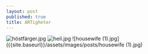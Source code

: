 ```yaml
---
layout: post
published: true
title: ARTigheter
---
```

![höstfärger.jpg]({{site.baseurl}}/assets/images/posts/höstfärger.jpg)
![heil.jpg]({{site.baseurl}}/assets/images/posts/heil.jpg)
![housewife (1).jpg]({{site.baseurl}}/assets/images/posts/housewife (1).jpg)
